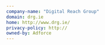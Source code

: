 ```yaml
---
company-name: "Digital Reach Group"
domain: drg.ie
home: http://www.drg.ie/
privacy-policy: http://
owned-by: Adforce
---
```




